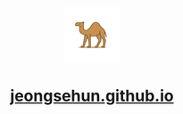 <p align="center" style="margin: 0;">
  <a href="https://jeongsehun.github.io" rel="noopener noreferrer">
    <img alt="logo" src="./public/static/images/logo.png" width="100" height="100"/>
  </a>
</p>
<h1 align="center">
  <a href="https://jeongsehun.github.io" target="_blank" rel="noopener noreferrer">
    jeongsehun.github.io
  </a>
</h1>

